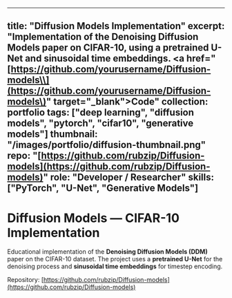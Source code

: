 ---

title: "Diffusion Models Implementation"
excerpt: "Implementation of the Denoising Diffusion Models paper on CIFAR-10, using a pretrained U-Net and sinusoidal time embeddings. \<a href="[https://github.com/yourusername/Diffusion-models\\](https://github.com/yourusername/Diffusion-models\)" target="\_blank">Code</a>"
collection: portfolio
tags: \["deep learning", "diffusion models", "pytorch", "cifar10", "generative models"]
thumbnail: "/images/portfolio/diffusion-thumbnail.png"
repo: "[https://github.com/rubzip/Diffusion-models](https://github.com/rubzip/Diffusion-models)"
role: "Developer / Researcher"
skills: \["PyTorch", "U-Net", "Generative Models"]
--------------------------------------------------

# Diffusion Models — CIFAR-10 Implementation

Educational implementation of the **Denoising Diffusion Models (DDM)** paper on the CIFAR-10 dataset. The project uses a **pretrained U-Net** for the denoising process and **sinusoidal time embeddings** for timestep encoding.

Repository: [https://github.com/rubzip/Diffusion-models](https://github.com/rubzip/Diffusion-models)
